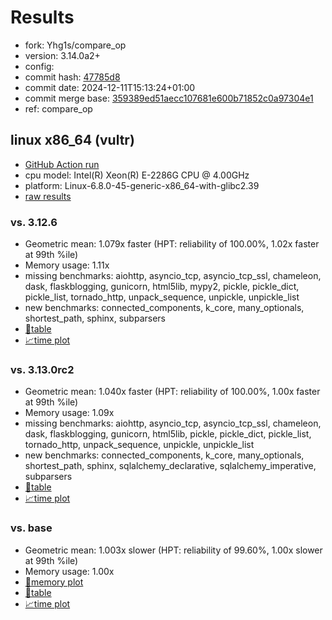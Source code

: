 # Results

- fork: Yhg1s/compare_op
- version: 3.14.0a2+
- config: 
- commit hash: [47785d8](https://github.com/Yhg1s/cpython/commit/47785d8)
- commit date: 2024-12-11T15:13:24+01:00
- commit merge base: [359389ed51aecc107681e600b71852c0a97304e1](https://github.com/python/cpython/commit/359389ed51aecc107681e600b71852c0a97304e1)
- ref: compare_op

## linux x86_64 (vultr)

- [GitHub Action run](https://github.com/facebookexperimental/free-threading-benchmarking/actions/runs/12289007658)
- cpu model: Intel(R) Xeon(R) E-2286G CPU @ 4.00GHz
- platform: Linux-6.8.0-45-generic-x86_64-with-glibc2.39
- [raw results](bm-20241211-vultr-x86_64-Yhg1s-compare_op-3.14.0a2%2B-47785d8.json)

### vs. 3.12.6

- Geometric mean: 1.079x faster (HPT: reliability of 100.00%, 1.02x faster at 99th %ile)
- Memory usage: 1.11x
- missing benchmarks: aiohttp, asyncio_tcp, asyncio_tcp_ssl, chameleon, dask, flaskblogging, gunicorn, html5lib, mypy2, pickle, pickle_dict, pickle_list, tornado_http, unpack_sequence, unpickle, unpickle_list
- new benchmarks: connected_components, k_core, many_optionals, shortest_path, sphinx, subparsers
- [📄table](bm-20241211-vultr-x86_64-Yhg1s-compare_op-3.14.0a2%2B-47785d8-vs-3.12.6.md)
- [📈time plot](bm-20241211-vultr-x86_64-Yhg1s-compare_op-3.14.0a2%2B-47785d8-vs-3.12.6.svg)

### vs. 3.13.0rc2

- Geometric mean: 1.040x faster (HPT: reliability of 100.00%, 1.00x faster at 99th %ile)
- Memory usage: 1.09x
- missing benchmarks: aiohttp, asyncio_tcp, asyncio_tcp_ssl, chameleon, dask, flaskblogging, gunicorn, html5lib, pickle, pickle_dict, pickle_list, tornado_http, unpack_sequence, unpickle, unpickle_list
- new benchmarks: connected_components, k_core, many_optionals, shortest_path, sphinx, sqlalchemy_declarative, sqlalchemy_imperative, subparsers
- [📄table](bm-20241211-vultr-x86_64-Yhg1s-compare_op-3.14.0a2%2B-47785d8-vs-3.13.0rc2.md)
- [📈time plot](bm-20241211-vultr-x86_64-Yhg1s-compare_op-3.14.0a2%2B-47785d8-vs-3.13.0rc2.svg)

### vs. base

- Geometric mean: 1.003x slower (HPT: reliability of 99.60%, 1.00x slower at 99th %ile)
- Memory usage: 1.00x
- [🧠memory plot](bm-20241211-vultr-x86_64-Yhg1s-compare_op-3.14.0a2%2B-47785d8-vs-base-mem.svg)
- [📄table](bm-20241211-vultr-x86_64-Yhg1s-compare_op-3.14.0a2%2B-47785d8-vs-base.md)
- [📈time plot](bm-20241211-vultr-x86_64-Yhg1s-compare_op-3.14.0a2%2B-47785d8-vs-base.svg)

